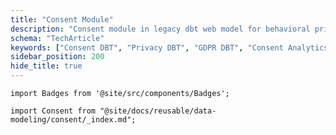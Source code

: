 ```yaml
---
title: "Consent Module"
description: "Consent module in legacy dbt web model for behavioral privacy compliance analytics."
schema: "TechArticle"
keywords: ["Consent DBT", "Privacy DBT", "GDPR DBT", "Consent Analytics", "Privacy Models", "Consent Models"]
sidebar_position: 200
hide_title: true
---
```


```mdx-code-block
import Badges from '@site/src/components/Badges';
```

<Badges badgeType="dbt-package Release" pkg="web"></Badges>

```mdx-code-block
import Consent from "@site/docs/reusable/data-modeling/consent/_index.md";
```

<Consent packageName="web" />
